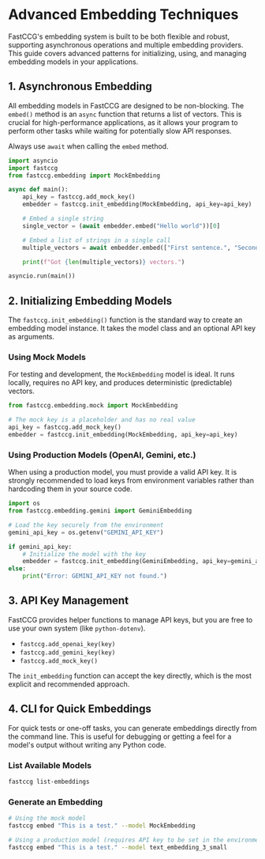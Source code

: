 # Advanced Embedding Techniques

FastCCG's embedding system is built to be both flexible and robust, supporting asynchronous operations and multiple embedding providers. This guide covers advanced patterns for initializing, using, and managing embedding models in your applications.

## 1. Asynchronous Embedding

All embedding models in FastCCG are designed to be non-blocking. The `embed()` method is an `async` function that returns a list of vectors. This is crucial for high-performance applications, as it allows your program to perform other tasks while waiting for potentially slow API responses.

Always use `await` when calling the `embed` method.

```python
import asyncio
import fastccg
from fastccg.embedding import MockEmbedding

async def main():
    api_key = fastccg.add_mock_key()
    embedder = fastccg.init_embedding(MockEmbedding, api_key=api_key)

    # Embed a single string
    single_vector = (await embedder.embed("Hello world"))[0]

    # Embed a list of strings in a single call
    multiple_vectors = await embedder.embed(["First sentence.", "Second sentence."])

    print(f"Got {len(multiple_vectors)} vectors.")

asyncio.run(main())
```

## 2. Initializing Embedding Models

The `fastccg.init_embedding()` function is the standard way to create an embedding model instance. It takes the model class and an optional API key as arguments.

### Using Mock Models

For testing and development, the `MockEmbedding` model is ideal. It runs locally, requires no API key, and produces deterministic (predictable) vectors.

```python
from fastccg.embedding.mock import MockEmbedding

# The mock key is a placeholder and has no real value
api_key = fastccg.add_mock_key()
embedder = fastccg.init_embedding(MockEmbedding, api_key=api_key)
```

### Using Production Models (OpenAI, Gemini, etc.)

When using a production model, you must provide a valid API key. It is strongly recommended to load keys from environment variables rather than hardcoding them in your source code.

```python
import os
from fastccg.embedding.gemini import GeminiEmbedding

# Load the key securely from the environment
gemini_api_key = os.getenv("GEMINI_API_KEY")

if gemini_api_key:
    # Initialize the model with the key
    embedder = fastccg.init_embedding(GeminiEmbedding, api_key=gemini_api_key)
else:
    print("Error: GEMINI_API_KEY not found.")
```

## 3. API Key Management

FastCCG provides helper functions to manage API keys, but you are free to use your own system (like `python-dotenv`).

-   `fastccg.add_openai_key(key)`
-   `fastccg.add_gemini_key(key)`
-   `fastccg.add_mock_key()`

The `init_embedding` function can accept the key directly, which is the most explicit and recommended approach.

## 4. CLI for Quick Embeddings

For quick tests or one-off tasks, you can generate embeddings directly from the command line. This is useful for debugging or getting a feel for a model's output without writing any Python code.

### List Available Models

```bash
fastccg list-embeddings
```

### Generate an Embedding

```bash
# Using the mock model
fastccg embed "This is a test." --model MockEmbedding

# Using a production model (requires API key to be set in the environment)
fastccg embed "This is a test." --model text_embedding_3_small
```

